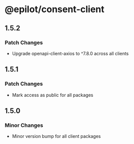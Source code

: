 # @epilot/consent-client

## 1.5.2

### Patch Changes

- Upgrade openapi-client-axios to ^7.8.0 across all clients

## 1.5.1

### Patch Changes

- Mark access as public for all packages

## 1.5.0

### Minor Changes

- Minor version bump for all client packages
